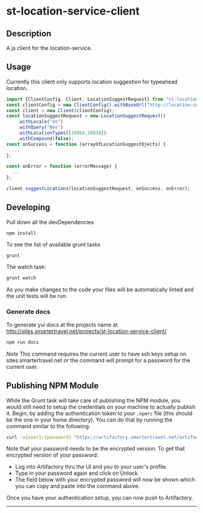 # st-location-service-client

## Description
A js client for the location-service.

## Usage
Currently this client only supports location suggestion for typeahead location.
```js
import {ClientConfig, Client, LocationSuggestRequest} from "st-location-service-client";
const clientConfig = new ClientConfig().withBaseUrl("http://location-service-url.com");
const client = new Client(clientConfig);
const locationSuggestRequest = new LocationSuggestRequest()
    .withLocale("en")
    .withQuery("Bos")
    .withLocationTypes([10004,10038])
    .withCompound(false);
const onSuccess = function (arrayOfLocationSuggestOjects) {
  ...
};

const onError = function (errorMessage) {
  ...
};

client.suggestLocations(locationSuggestRequest, onSuccess, onError);
```

## Developing
Pull down all the devDependencies
```
npm install
```
To see the list of available grunt tasks
```
grunt
```

The watch task:
```bash
grunt watch
```
As you make changes to the code your files will be automatically linted and the unit tests will be run.

### Generate docs
To generate yui docs at the projects name at http://sites.smartertravel.net/projects/st-location-service-client/
```bash
npm run docs
```
*Note* This command requires the current user to have ssh keys setup on sites.smartertravel.net or the command will prompt for a password for the current user.


## Publishing NPM Module
While the Grunt task will take care of publishing the NPM module, you would still need to setup the credentials on your
machine to actually publish it. Begin, by adding the authentication token to your `.npmrc` file (this should be the one
in your home directory). You can do that by running the command similar to the following:

```bash
curl -u{user}:{password} "https://artifactory.smartertravel.net/artifactory/api/npm/auth" >> ~/.npmrc
```

Note that your password needs to be the encrypted version. To get that encrypted version of your password:
* Log into Artifactory thru the UI and you to your user's profile.
* Type in your password again and click on Unlock.
* The field below with your encrypted password will now be shown which you can copy and paste into the command above.

Once you have your authentication setup, you can now push to Artifactory.

---
